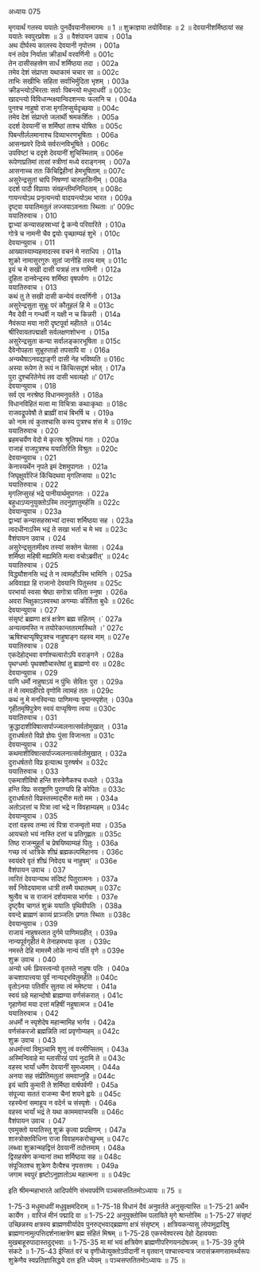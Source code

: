 अध्यायः 075

मृगयार्थं गतस्य ययातेः पुनर्देवयानीसमागमः ॥ 1 ॥ शुक्राज्ञया तयोर्विवाहः ॥ 2 ॥ देवयानीशर्मिष्ठायां सह ययातेः स्वपुरप्रवेशः ॥ 3 ॥
वैशंपायन उवाच ।	001a  
अथ दीर्घस्य कालस्य देवयानी नृपोत्तम ।	001a  
वनं तदेव निर्याता क्रीडार्थं वरवर्णिनी ॥	001c  
तेन दासीसहस्रेण सार्धं शर्मिष्ठया तदा ।	002a  
तमेव देशं संप्राप्ता यथाकामं चचार सा ॥	002c  
ताभिः सखीभिः सहिता सर्वाभिर्मुदिता भृशम् ।	003a  
क्रीडन्त्योऽभिरताः सर्वाः पिबन्त्यो मधुमाधवीं ॥	003c  
खादन्त्यो विविधान्भक्ष्यान्विदशन्त्यः फलानि च ।	004a  
पुनश्च नाहुषो राजा मृगलिप्सुर्यदृच्छया ॥	004c  
तमेव देशं संप्राप्तो जलार्थी श्रमकर्शितः ।	005a  
ददर्श देवयानीं स शर्मिष्ठां ताश्च योषितः ॥	005c  
पिबन्तीर्ललमानाश्च दिव्याभरणभूषिताः ।	006a  
आसनप्रवरे दिव्ये सर्वरत्नविभूषिते ।	006c  
उपविष्टां च ददृशे देवयानीं शुचिस्मिताम् ॥	006e  
रूपेणाप्रतिमां तासां स्त्रीणां मध्ये वराङ्गनम् ।	007a  
आसनाच्च ततः किंचिद्विहीनां हेमभूषिताम् ॥	007c  
असुरेन्द्रसुतां चापि निषण्णां चारुहासिनीम् ।	008a  
ददर्श पादौ विप्रायाः संवहन्तीमनिन्दिताम् ॥	008c  
गायन्त्योऽथ प्रनृत्यन्त्यो वादयन्त्योऽथ भारत ।	009a  
दृष्ट्वा ययातिमतुलं लज्जयाऽवनताः स्थिताः ॥'	009c  
ययातिरुवाच ।	010  
द्वाभ्यां कन्यासहस्राभ्यां द्वे कन्ये परिवारिते ।	010a  
गोत्रे च नामनी चैव द्वयोः पृच्छाम्यहं शुभे ।	010c  
देवयान्युवाच ।	011  
आख्यास्याम्यहमादत्स्व वचनं मे नराधिप ।	011a  
शुक्रो नामासुरगुरुः सुतां जानीहि तस्य माम् ॥	011c  
इयं च मे सखी दासी यत्राहं तत्र गामिनी ।	012a  
दुहिता दानवेन्द्रस्य शर्मिष्ठा वृषपर्वणः ॥	012c  
ययातिरुवाच ।	013  
कथं तु ते सखी दासी कन्येयं वरवर्णिनी ।	013a  
असुरेन्द्रसुता सुभ्रूः परं कौतूहलं हि मे ॥	013c  
नैव देवी न गन्धर्वी न यक्षी न च किन्नरी ।	014a  
नैवंरूपा मया नारी दृष्टपूर्वा महीतले ॥	014c  
श्रीरिवायतपद्माक्षी सर्वलक्षणशोभना ।	015a  
असुरेन्द्रसुता कन्या सर्वालङ्कारभूषिता ॥	015c  
दैवेनोपहता सुभ्रूरुताहो तपसापि वा ।	016a  
अन्यथैषाऽनवद्याङ्गी दासी नेह भविष्यति ॥	016c  
अस्या रूपेण ते रूपं न किंचित्सदृशं भवेत् ।	017a  
पुरा दुश्चरितेनेयं तव दासी भवत्यहो ॥'	017c  
देवयान्युवाच ।	018  
सर्व एव नरश्रेष्ठ विधानमनुवर्तते ।	018a  
विधानविहितं मत्वा मा विचित्राः कथाःकृथाः ॥	018c  
राजवद्रूपवेषौ ते ब्राह्मीं वाचं बिभर्षि च ।	019a  
को नाम त्वं कुतश्चासि कस्य पुत्रश्च शंस मे ॥	019c  
ययातिरुवाच ।	020  
ब्रहमचर्येण वेदो मे कृत्स्रः श्रुतिपथं गतः ।	020a  
राजाहं राजपुत्रश्च ययातिरिति विश्रुतः ॥	020c  
देवयान्युवाच ।	021  
केनास्यर्थेन नृपते इमं देशमुपागतः ।	021a  
जिघृक्षुर्वारिजं किंचिदथवा मृगलिप्सया ॥	021c  
ययातिरुवाच ।	022  
मृगलिप्सुरहं भद्रे पानीयार्थमुपागतः ।	022a  
बहुधाऽप्यनुयुक्तोऽस्मि तदनुज्ञातुमर्हसि ॥	022c  
देवयान्युवाच ।	023a  
द्वाभ्यां कन्यासहस्राभ्यां दास्या शर्मिष्ठया सह ।	023a  
त्वदधीनाऽस्मि भद्रं ते सखा भर्ता च मे भव ॥	023c  
वैशंपायन उवाच ।	024  
असुरेन्द्रसुतामीक्ष्य तस्यां सक्तेन चेतसा ।	024a  
शर्मिष्ठा महिषी मह्यमिति मत्वा वचोऽब्रवीत्' ॥	024c  
ययातिरुवाच ।	025  
विद्ध्यौशनसि भद्रं ते न त्वामर्होऽस्मि भामिनि ।	025a  
अविवाह्या हि राजानो देवयानि पितुस्तव ॥	025c  
परभार्या स्वसा श्रेष्ठा सगोत्रा पतिता स्नुषा ।	026a  
अवरा भिक्षुकाऽस्वस्था अगम्याः कीर्तिता बुधैः ॥	026c  
देवयान्युवाच ।	027  
संसृष्टं ब्रह्मणा क्षत्रं क्षत्रेण ब्रह्म संहितम् ।`	027a  
अन्यत्वमस्ति न तयोरेकान्ततरमास्थिते ।'	027c  
ऋषिश्चाप्यृषिपुत्रश्च नाहुषाङ्ग वहस्व माम् ॥	027e  
ययातिरुवाच ।	028  
एकदेहोद्भवा वर्णाश्चत्वारोऽपि वराङ्गने ।	028a  
पृथग्धर्माः पृथक्शौचास्तेषां तु ब्राह्मणो वरः ॥	028c  
देवयान्युवाच ।	029  
पाणि धर्मो नाहुषाऽयं न पुंभिः सेवितः पुरा ।	029a  
तं मे त्वमग्रहीरग्रे वृणोमि त्वामहं ततः ॥	029c  
कथं नु मे मनस्विन्याः पाणिमन्यः पुमान्स्पृशेत् ।	030a  
गृहीतमृषिपुत्रेण स्वयं वाप्यृषिणा त्वया ॥	030c  
ययातिरुवाच ।	031  
क्रुद्धादाशीविषात्सर्पाज्ज्वलनात्सर्वतोमुखात् ।	031a  
दुराधर्षतरो विप्रो ज्ञेयः पुंसा विजानता ॥	031c  
देवयान्युवाच ।	032  
कथमाशीविषात्सर्पाज्ज्वलनात्सर्वतोमुखात् ।	032a  
दुराधर्षतरो विप्र इत्यात्थ पुरुषर्षभ ॥	032c  
ययातिरुवाच ।	033  
एकमाशीविषो हन्ति शस्त्रेणैकश्च वध्यते ।	033a  
हन्ति विप्रः सराष्ट्राणि पुराण्यपि हि कोपितः ॥	033c  
दुराधर्षतरो विप्रस्तस्माद्भीरु मतो मम ।	034a  
अतोऽदत्तां च पित्रा त्वां भद्रे न विवहाम्यहम् ॥	034c  
देवयान्युवाच ।	035  
दत्तां वहस्व तन्मा त्वं पित्रा राजन्वृतो मया ।	035a  
आयचतो भयं नास्ति दत्तां च प्रतिगृह्णतः ॥	035c  
तिष्ठ राजन्मुहूर्तं च प्रेषयिष्याम्यहं पितुः ।	036a  
गच्छ त्वं धात्रिके शीघ्रं ब्रह्मकल्पमिहानय ।	036c  
स्वयंवरे वृतं शीघ्रं निवेदय च नाहुषम्' ॥	036e  
वैशंपायन उवाच ।	037  
त्वरितं देवयान्याथ संदिष्टं पितुरात्मनः ।	037a  
सर्वं निवेदयामास धात्री तस्मै यथातथम् ॥	037c  
श्रुत्वैव च स राजानं दर्शयामास भार्गवः ।	037e  
दृष्ट्वैव चागतं शुक्रं ययातिः पृथिवीपतिः ।	038a  
ववन्दे ब्राह्मणं काव्यं प्राञ्जलिः प्रणतः स्थितः ॥	038c  
देवयान्युवाच ।	039  
राजायं नाहुषस्तात दुर्गमे पाणिमग्रहीत् ।	039a  
नान्यपूर्वगृहीतं मे तेनाहमभया कृता ।	039c  
नमस्ते देहि मामस्मै लोके नान्यं पतिं वृणे ॥	039e  
शुक्र उवाच ।	040  
अन्यो धर्मः प्रियस्त्वन्यो वृतस्ते नाहुषः पतिः ।	040a  
कचशापात्त्वया पूर्वं नान्यद्भवितुमर्हति ॥	040c  
वृतोऽनया पतिर्वीर सुतया त्वं ममेष्टया ।	041a  
स्वयं ग्रहे महान्दोषो ब्राह्मण्या वर्णसंकरात् ।	041c  
गृहाणेमां मया दत्तां महिषीं नहुषात्मज ॥	041e  
ययातिरुवाच ।	042  
अधर्मो न स्पृशेदेष महान्मामिह भार्गव ।	042a  
वर्णसंकरजो ब्रह्मन्निति त्वां प्रवृणोम्यहम् ॥	042c  
शुक्र उवाच ।	043  
अधर्मात्त्वां विमुञ्चामि शृणु त्वं वरमीप्सितम् ।	043a  
अस्मिन्विवाहे मा म्लासीरहं पापं नुदामि ते ॥	043c  
वहस्व भार्यां धर्मेण देवयानीं सुमध्यमाम् ।	044a  
अनया सह संप्रीतिमतुलां समवाप्नुहि ॥	044c  
इयं चापि कुमारी ते शर्मिष्ठा वार्षपर्वणी ।	045a  
संपूज्या सततं राजन्मा चैनां शयने ह्वयेः ॥	045c  
रहस्येनां समाहूय न वदेर्न च संस्पृशेः ।	046a  
वहस्व भार्यां भद्रं ते यथा काममवाप्स्यसि ॥	046c  
वैशंपायन उवाच ।	047  
एवमुक्तो ययातिस्तु शुक्रं कृत्वा प्रदक्षिणम् ।	047a  
शास्त्रोक्तविधिना राजा विवाहमकरोच्छुभम् ॥	047c  
लब्ध्वा शुक्रान्महद्वित्तं देवयानीं तदोत्तमाम् ।	048a  
द्विसहस्रेण कन्यानां तथा शर्मिष्ठया सह ॥	048c  
संपूजितश्च शुक्रेण दैत्यैश्च नृपसत्तमः ।	049a  
जगाम स्वपुरं हृष्टोऽनुज्ञातोऽथ महात्मना ॥ ॥	049c  

इति श्रीमन्महाभारते आदिपर्वणि संभवपर्वणि पञ्चसप्ततितमोऽध्यायः ॥ 75 ॥

1-75-3 मधुमाधवीं मधुवृक्षमदिराम् ॥ 1-75-18 विधानं दैवं अनुवर्तते अनुसृत्यास्ति ॥ 1-75-21 अर्थेन कार्येण । वारिजं मीनं पद्मादि वा ॥ 1-75-22 अनुयुक्तोस्मि पलायिते मृगे श्रान्तोस्मि ॥ 1-75-27 संसृष्टं उच्छिन्नस्य क्षत्रस्य ब्राह्मणवीर्यादेव पुनरुद्भवाद्ब्रह्मणा क्षत्रं संसृष्टम् । क्षत्रियकन्यासु लोपामुद्रादिषु ब्राह्मणानामुत्पत्तिदर्शनात्क्षत्रेण ब्रह्म संहितं मिश्रम् ॥ 1-75-28 एकस्येश्वरस्य देहो देहावयवाः मुखबाहूरुपादास्तदुद्भवाः ॥ 1-75-35 मा मां भयं क्षत्रियेण ब्राह्मणीपरिणयनदोषजम् ॥ 1-75-39 दुर्गमे संकटे ॥ 1-75-43 ईप्सितं वरं च वृणीध्वेत्युक्तोऽपीदानीं न वृतवान् पश्चात्त्वन्यत्र जरासंक्रमणसामर्थ्यरूपः शुक्रेणैव स्वप्रतिज्ञासिद्धये दत्त इति ध्येयम् ॥ पञ्चसप्ततितमोऽध्यायः ॥ 75 ॥
